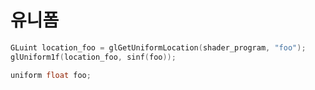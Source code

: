 # 유니폼

```c++
GLuint location_foo = glGetUniformLocation(shader_program, "foo");
glUniform1f(location_foo, sinf(foo));

```

```c++
uniform float foo;
```